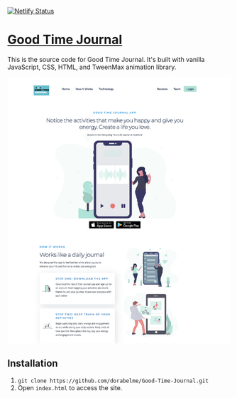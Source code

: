 [![Netlify Status](https://api.netlify.com/api/v1/badges/ed184cb6-6bde-41e2-a42d-a4cdaa5a546b/deploy-status)](https://app.netlify.com/sites/dorabelme/deploys)

# [Good Time Journal](https://designyourlifejournal.netlify.com/)

This is the source code for Good Time Journal. It's built with vanilla JavaScript, CSS, HTML, and TweenMax animation library.

![goodtimejournal](./good-time-journal.png)

## Installation

1. `git clone https://github.com/dorabelme/Good-Time-Journal.git`
2. Open `index.html` to access the site.
